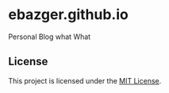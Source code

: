 # ebazger.github.io
Personal Blog what
What

## License
This project is licensed under the [MIT License](LICENSE).

